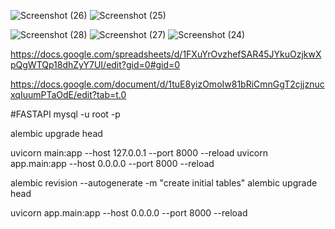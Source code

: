 ![Screenshot (26)](https://github.com/user-attachments/assets/88ff381d-7358-4385-af47-74224e9398f5)
![Screenshot (25)](https://github.com/user-attachments/assets/2707096f-07ee-4789-8b40-183beae0ca0c)


![Screenshot (28)](https://github.com/user-attachments/assets/566c64b9-1cd6-4545-a308-ebab2997df9f)
![Screenshot (27)](https://github.com/user-attachments/assets/697ed569-cad1-4912-ac30-e915587d7f1a)
![Screenshot (24)](https://github.com/user-attachments/assets/4c1b0bf2-8ab5-4a77-ac05-f2ca766ad223)


https://docs.google.com/spreadsheets/d/1FXuYrOvzhefSAR45JYkuOzjkwXpQgWTQp18dhZyY7UI/edit?gid=0#gid=0

https://docs.google.com/document/d/1tuE8yizOmoIw81bRiCmnGgT2cjjznucxqIuumPTaOdE/edit?tab=t.0

#FASTAPI
mysql -u root -p

alembic upgrade head

uvicorn main:app --host 127.0.0.1 --port 8000 --reload
 uvicorn app.main:app --host 0.0.0.0 --port 8000 --reload


alembic revision --autogenerate -m "create initial tables"
alembic upgrade head

uvicorn app.main:app --host 0.0.0.0 --port 8000 --reload
